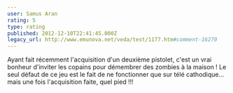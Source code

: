 ```yaml
---
user: Samus Aran
rating: 5
type: rating
published: 2012-12-10T22:41:45.000Z
legacy_url: http://www.emunova.net/veda/test/1177.htm#comment-16270
---
```

Ayant fait récemment l'acquisition d'un deuxième pistolet, c'est un vrai bonheur d'inviter les copains pour démembrer des zombies à la maison ! Le seul défaut de ce jeu est le fait de ne fonctionner que sur télé cathodique... mais une fois l'acquisition faite, quel pied !!!